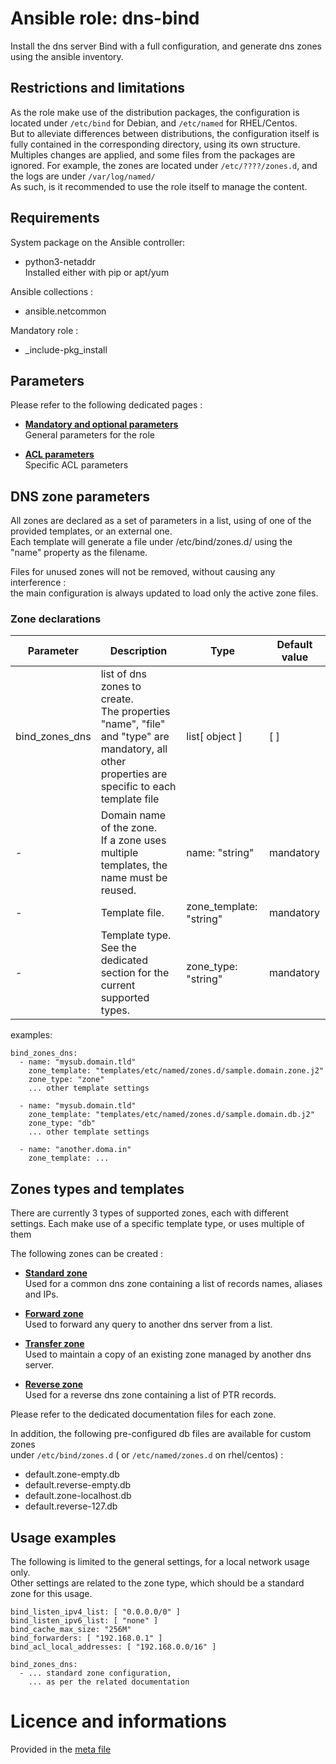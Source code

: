 # Ansible role: dns-bind

Install the dns server Bind with a full configuration, and generate dns zones using the ansible inventory.


## Restrictions and limitations

As the role make use of the distribution packages, the configuration is located under `/etc/bind` for Debian, and `/etc/named` for RHEL/Centos.  
But to alleviate differences between distributions, the configuration itself is fully contained in the corresponding directory, using its own structure.  
Multiples changes are applied, and some files from the packages are ignored. For example, the zones are located under `/etc/????/zones.d`, and the logs are under `/var/log/named/`  
As such, is it recommended to use the role itself to manage the content.  


## Requirements

System package on the Ansible controller:
* python3-netaddr  
  Installed either with pip or apt/yum

Ansible collections :
* ansible.netcommon

Mandatory role :
* _include-pkg_install


## Parameters

Please refer to the following dedicated pages :
* [**Mandatory and optional parameters**](doc/README_general.md)  
  General parameters for the role

* [**ACL parameters**](doc/README_acl.md)  
  Specific ACL parameters


## DNS zone parameters

All zones are declared as a set of parameters in a list, using of one of the provided templates, or an external one.  
Each template will generate a file under /etc/bind/zones.d/ using the "name" property as the filename.  

Files for unused zones will not be removed, without causing any interference :  
the main configuration is always updated to load only the active zone files.  


### Zone declarations

| Parameter | Description | Type | Default value |
| --------- | ----------- | ---- | ------------- |
| bind_zones_dns | list of dns zones to create.<br />The properties "name", "file" and "type" are mandatory, all other properties are specific to each template file | list[ object ] | [ ] |
| - | Domain name of the zone.<br />If a zone uses multiple templates, the name must be reused. | name: "string" | mandatory |
| - | Template file. | zone_template: "string" | mandatory |
| - | Template type.<br />See the dedicated section for the current supported types. | zone_type: "string" | mandatory |

examples:
```
bind_zones_dns:
  - name: "mysub.domain.tld"
    zone_template: "templates/etc/named/zones.d/sample.domain.zone.j2"
    zone_type: "zone"
    ... other template settings

  - name: "mysub.domain.tld"
    zone_template: "templates/etc/named/zones.d/sample.domain.db.j2"
    zone_type: "db"
    ... other template settings

  - name: "another.doma.in"
    zone_template: ...
```


## Zones types and templates

There are currently 3 types of supported zones, each with different settings.
Each make use of a specific template type, or uses multiple of them

The following zones can be created :
* [**Standard zone**](doc/README_zone_standard.md)  
  Used for a common dns zone containing a list of records names, aliases and IPs.  

* [**Forward zone**](doc/README_zone_forward.md)  
  Used to forward any query to another dns server from a list.  

* [**Transfer zone**](doc/README_zone_transfer.md)  
  Used to maintain a copy of an existing zone managed by another dns server.  

* [**Reverse zone**](doc/README_zone_reverse.md)  
  Used for a reverse dns zone containing a list of PTR records.


Please refer to the dedicated documentation files for each zone.

In addition, the following pre-configured db files are available for custom zones  
under `/etc/bind/zones.d` ( or `/etc/named/zones.d` on rhel/centos) :  
* default.zone-empty.db
* default.reverse-empty.db
* default.zone-localhost.db
* default.reverse-127.db


## Usage examples

The following is limited to the general settings, for a local network usage only.  
Other settings are related to the zone type, which should be a standard zone for this usage.

```
bind_listen_ipv4_list: [ "0.0.0.0/0" ]
bind_listen_ipv6_list: [ "none" ]
bind_cache_max_size: "256M"
bind_forwarders: [ "192.168.0.1" ]
bind_acl_local_addresses: [ "192.168.0.0/16" ]

bind_zones_dns:
  - ... standard zone configuration,
    ... as per the related documentation
```


# Licence and informations

Provided in the [meta file](meta/main.yml)
